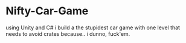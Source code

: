 # Nifty-Car-Game
using Unity and C# i build a the stupidest car game with one level that needs to avoid crates because.. i dunno, fuck'em.
